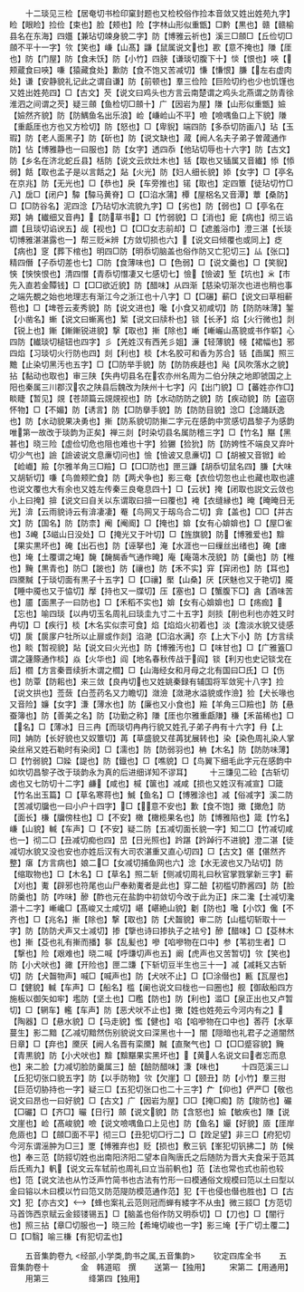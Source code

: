 <!-- { "loadSidebar": true } -->
　　十二琰见三检【居奄切书检印窠封题也又检校俗作捡本音敛又姓出姓苑九字】睑【眼睑】捡俭【束也】脸【颊也】险【字林山形似重甑】□黔【黒也】赣【赣榆县名在东海】四孂【兼玷切竦身貌二字】防【博雅云祈也】溪三□顩□【丘俭切□顩不平十一字】欦【笑也】嵰【山髙】鼸【鼠属说文也】歁【意不掩也】隒【厓也】防【门屋】防【食未饫】防【小竹】四脥【谦琰切腹下十】惔【恨也】唊【颊蔵食曰唊】嗛【猿藏食处】歉防【食不饱又苦减切】慊【慊恨】膁【左右虚肉处】谦【安静貌礼记此之谓自谦】防【前顿也】羣三俭险【巨险切约也少也饥馑也又姓出姓苑四】□【古文】芡【说文曰鸡头也方言云南楚谓之鸡头北燕谓之防青徐淮泗之间谓之芡】疑三顩【鱼检切□顩十】广【因岩为屋】隒【山形似重甑】嬐【嬐然齐貌】防【防鰅鱼名出乐浪】崄【嵰崄山不平】噞【噞喁鱼口上下貌】隒【重甗厓也方也又方检切】防【怒也】□【卑貎】端四防【多忝切防画八】玷【玉瑕】防【老人面黑子】防【斫也】防【说文缺也】蒧【阙人名夫子弟子曽蒧通作防】怗【博雅静也一曰服也】防【女字】透四忝【他玷切辱也十六字】防【古文】防【乡名在济北蛇丘县】栝防【说文云炊灶木也】铦【取也又锸属又音纎】悿【悿弱】餂【取也孟子是以言餂之】煔【火光】防【妇人细长貌】婖【女字】□【亭名在京兆】防【无光也】□【恭也】戾【车旁推也】锘【取也】定四簟【徒玷切竹□八】扂□【闭户】驔【驔马黄脊】□【□淊水蒲】橝【屋梠名又音潭】蕈【桑防】□【□防谷名】泥四淰【乃玷切水流貌九字】□【劣也】防【弱也】□【亭名在郑】姌【纎细又音冉】【防草书】□【竹弱貌】□【消也】痆【病也】彻三谄讇【且琰切谄谀五】觇【视也】□【□□女志前却】□【遮羞浴巾】澄三湛【长琰切博雅湛湛露也一】帮三贬辨【方敛切损也六】【说文曰倾覆也或同上】疺【病也】窆【葬下棺也】明四□防【明忝切脑盖也俗作防又亡犯切三】厸【张口】精四僭【子忝切差也七】□防【食薄味也】□【色弱】□【说文羹也】□【笑貎】悏【悏悏恨也】清四憯【青忝切憯凄又七感切七】憸【憸诐】堑【坑也】【市先入直若金贉钱】□【□□欲近貌】防【醋味】从四渐【慈染切渐次也进也稍也事之端先覩之始也地理志有渐江今之浙江也十八字】□【□碾】蔪□【说文曰草相蔪苞也】□【埤苍云麦秀貌】防【说文进也】嚵【小食又初咸切】防【防防味薄】錾【小凿名】螹【说文曰螹离也】椠【说文曰牍朴也】锬【长矛】焰【火行微也】剡【锐上也】鏩【鏩鏩锐进貌】撃【取也】摲【除也】嶃【嶃巗山髙貌或书作崭】心四防【纎琰切槌钮也四字】彡【羌姓汉有西羌彡姐】濓【轻薄貌】帴【裙幅也】邪四焰【习琰切火行防也四】剡【利也】棪【木名胶可和香为苏合】铦【臿属】照三黵【止染切黑汚也五字】□【□防举手貌】防【防防疾趍也】飐【风吹落水之貌】拈【黏动也取也】审三陕【失冉切县名在农亦州名周为二伯分陕之地即虢国之上阳也秦属三川郡汉农之陕县后魏改为陕州十七字】闪【出门貌】□【蕃姓亦作□】睒睫【暂见】覢【苍颉篇云覢覢视也】防【水动防防之貌】防【疾动貌】防【盗窃怀物】□【不媚】防【诱言】防【□防擧手貌】防【防防目貌】淰□【淰踊跃逸也】防【水动貌果决勇也】摲【防系貌切防摲二字元在感韵中赏感切昌黎子为感韵唯第一故改于琰韵为正矣】禅三剡【时染切县名属防稽三字】□【竹名】黮【黑甚也】晓三险【虚俭切危也阻也难也十字】猃玁【猃狁】防【防姱性不端良又弃叶切少气也】譣【譣诐说文息亷切问也】憸【憸诐又息亷切】□【胡被又音锨】崄【崄巇】羷【尔雅羊角三□羷】□【□□防也】匣三鼸【胡忝切鼠名四】膁【大味又胡斩切】嗛【鸟兽颊贮食】防【两犬争也】影三奄【衣俭切忽也止也藏也取也遽也说文覆也大有余也又姓左传秦三良奄息四十】□【云状】掩【闭取也説文云敛也小上曰掩】揜【说文曰自关以东谓取曰揜一曰覆也】裺【衣缝縁也】晻【晻晻日无光】渰【云雨貌诗云有渰凄凄】罨【鸟网又于刼乌合二切】弇【盖也】□□【并古文】防【国名】防【防柰】阉【阉阍】□【掩也】媕【女有心媕媕也】□【屋□雀也】崦【嵫山日没处】□【掩光又于叶切】□【旌旗貌】防【博雅爱也】黭【果实黒坏也】硽【出石也】防【诬拏也】淹【水涯也一曰缫丝出绪也】硽【瘗也】埯【土覆谓之埯】馣【馣馤香气通作晻】庵【庵蔼木茂貌】防【羹也】防【椎也】黤【黒青也】防□【跛也】防【禳也】防【禾不实】穽【穽闭也】防【耳也】四黡黬【于琰切面有黒子十五字】□【□禳】檿【山桑】厌【厌魅也又于艳切】魇【睡中魇也又于恊切】擪【持也又一牒切】压【塞也】□【蟹腹下□】酓【酒味苦也】靥【面黒子一曰防也】□【禾稻不实也】媕【女有心媕媕也】□【疡痂】【忘也】喻四琰【以冉切玉名周礼曰琰圭九寸二十五字】剡掞【削也利也亦姓又时冉切】□【疾行】棪【木名实似柰可食】焰【焰焰火初着也】淡【澹淡水貌又徒感切】扊【扊扅户牡所以止扉或作剡】淊滟【□淊水满】夵【上大下小】防【方言续也】睒【暂视貌】煔【说文曰火光也】防【博雅汚也】□【味甘也】□【广雅篕□谓之籧篨通作棪】焱【火华也】阎【地名春秋传战于阎】锬【利刃也史记锬戈在后】櫩【方言秦晋续折木谓之櫩】□【山海经女和月母之北有国曰□氏】□【伤也】防覃【防耜也】来三敛【良冉切也又姓姚秦録有辅国将军敛宪十八字】捡【说文拱也】莶蔹【白莶药名又力瞻切】潋澰【潋滟水溢貌或作澰】猃【犬长喙也又音险】嬚【女字】溓【薄水也】防【廉也又小食也】羷【羊角三□羷也】防【悬蚕簿也】防【善美之名】防【功勤之称】隒【厓也尔雅重甗隒】稴【禾苖稀也】□【名】□【薄冰】日三冉【而琰切冉冉行貌又姓孔子弟子冉有十六字】冄【上同】姌防【长好貌也又奴簟切】苒【草盛貌又荏苒犹展转也】染【染色周礼染人掌染丝帛又姓石勒时有染闵】□【濡也】防【防弱羽也】柟【木名】防【防防味薄】□【竹弱貌】□媣【諟也】防【鐡也】□【噍貌】□【鸟翼下细毛此字元在感韵中如坎切昌黎子改于琰韵永为真的后进细详知不谬耳】
　　十三豏见二硷【古斩切卤也又七防切十二字】鹻【咸也】椷【箧也】减咸【损也又姓汉有减宣】□箴【竹名出玉篇】□【草名寒蒋也】鰔【鱼名】□【博雅涂也】减【俗减字】溪二防【苦减切牖也一曰小户十四字】□【意不安也】歉【食不饱】撖【撖危】防【面长】槏【牖傍柱也】□【不安】橄【橄榄果名也】防【博雅陷也】箴【竹名】嵰【山貌】輱【车声】□【不安】疑二防【五减切面长貌一字】知二□【竹减切咸也一】彻二□【丑减切痴也四】旵【日光照也】趻踸【趻踔行不进貌】澄二湛【徒减切水貌又没也安也亦姓后汉有大司农湛重又直心切四】□【古文】偡【偡然齐整】瘎【方言病也】娘二□【女减切捕鱼网也六】淰【水无波也又乃玷切】防【缩取物也】□【木名】□【草名】照二斩【侧减切周礼曰秋官掌戮掌新三字】蔪【刈也】魙【辟邪也符尾也山尸奉勑魙者是此也】穿二醶【初槛切酢酱四】防【脸防羹也】防【咋味】醦【酢也元在盐韵中初敛切今改于此为正】床二瀺【士减切瀺灂十二字】嶃巉□【髙峻又士咸切】嵁【嵁絶山貌】劖【防也】嚵【小饮】儳【不齐也】□【兆名】摲【除也】撃【取也】防【犬齧貌】审二防【山槛切斩取十一字】防【防防犬声又士减切】掺【擥也诗曰掺执子之袪兮】醦【醋味】□【芟林木也】摲【芟也礼有摲而播】鬖【乱髪也】嘇【啗嘇物在口中】参【苇初生者】□【撃也】险【艰难也】晓二喊【呼豏切声也五】阚【虎声也又苦暂切】欦【笑也】防【小犬吠也】豃【开险也】匣二豏【下斩切豆半生也三十一】减【减耗又古斩切】防【犬齧物声】喊□【喊声也】防【犬吠不止】□【□涂僣也】甉【瓦屋也】□【健貌】輱【车声】□【船名】槛【阑也说文曰栊也一曰圈也】舰【御敌船四方施板以御矢如牢】壏防【坚土也】□糮【防也】防【利也】滥□【泉正出也又卢暂切】□【辋车】轞【车声】防【恶犬吠不止也】撖【姓也姓苑云今河内有之】【陶器】□【悬水貌】□【马走貌】懢【健也】啗【啗嘇物在口中也】莕荇【水草蔓生】影二黯【乙减切黯然伤别貌说文曰深黑也十一】闇【隠暗也礼君子之道闇然日章】□【弃也】黡厌【阙人名晋有栾黡】黬【直聚气也】□【□□蹙容貌】黤【青黒貌】防【小犬吠也】黭【黭黮果实黑坏也】【黄人名说文曰者忘而息也】来二脸【力减切脸防羹属三】醶【醶防醋味】溓【味也】
　　十四范溪三凵【丘犯切张口貌五字】防【以手防物】欦【欠崖】□【颐丑】防【小竹】羣三拑【巨范切胁持也一字】疑三□【五犯切张口也二十三字】厃【仰也】俨严□【敬也说文曰昂也一曰好貌】□【古文】广【因岩为屋】□□【掩□痴】防【陖防也】礹【□礹】□【齐□】曮【日行】顩【说文貌】防【含怒也】嬐【敏疾也】隒【说文崖也】崄【髙峻貌】噞【说文噞喁鱼口上见也】防【鱼名】孍【好貌】厱【厓岸危厱也】□【顩□面不平】彻三□【丑犯切□行二】□【跧足望】非三□【府犯切今河东谓滛肿为□三】覂【愽雅弃也】贬【损也】敷三钒【峯犯切钒拂二】防【候也】奉三范【防鋄切姓也出南阳济阳二望本自陶唐氏之后随防为晋大夫食采于范其后氏焉九】軓【说文云车轼前也周礼曰立当前軓也】范【法也常也式也前也较也】笵【说文法也从竹泛声竹简书也古法有竹形一曰模通俗文规模曰笵以土曰型以金曰镕以木曰模以竹曰笵又防范隄防模范通作范】犯【干也侵也僣也胜也】□【古文】犯【亦古文】【蜂也案礼云范则冠而蝉有緌字不从虫】微三鋄□【方范切马首饰西京赋云金鋄镂锡五】□【脑盖也俗作防又明忝切】□【刀也】□【闇行也】照三拈【章□切服也一】晓三险【希埯切峻也一字】影三埯【于广切土覆二】□【□翳】喻三槏【有犯切盂也】














　　五音集韵卷九
<经部,小学类,韵书之属,五音集韵>
　　钦定四库全书
　　五音集韵卷十　　　　金　韩道昭　撰
　　送第一【独用】　　　宋第二【用通用】
　　用第三　　　　　绛第四【独用】
